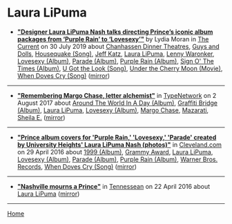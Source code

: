 # Laura LiPuma

 - [**"Designer Laura LiPuma Nash talks directing Prince’s iconic album packages from ‘Purple Rain’ to ‘Lovesexy’"**](https://blog.thecurrent.org/2019/07/designer-laura-lipuma-nash-talks-directing-princes-iconic-album-packages-from-purple-rain-to-lovesexy/) by Lydia Moran in [The Current](https://blog.thecurrent.org/) on 30 July 2019 about [Chanhassen Dinner Theatres](../../topics/chanhassen-dinner-theatres/index.md), [Guys and Dolls](../../topics/guys-and-dolls/index.md), [Housequake (Song)](../../topics/song/housequake/index.md), [Jeff Katz](../../topics/jeff-katz/index.md), [Laura LiPuma](../../topics/laura-lipuma/index.md), [Lenny Waronker](../../topics/lenny-waronker/index.md), [Lovesexy (Album)](../../topics/album/lovesexy/index.md), [Parade (Album)](../../topics/album/parade/index.md), [Purple Rain (Album)](../../topics/album/purple-rain/index.md), [Sign O' The Times (Album)](../../topics/album/sign-o-the-times/index.md), [U Got the Look (Song)](../../topics/song/u-got-the-look/index.md), [Under the Cherry Moon (Movie)](../../topics/movie/under-the-cherry-moon/index.md), [When Doves Cry (Song)](../../topics/song/when-doves-cry/index.md) ([mirror](https://web.archive.org/web/*/https://blog.thecurrent.org/2019/07/designer-laura-lipuma-nash-talks-directing-princes-iconic-album-packages-from-purple-rain-to-lovesexy/))

----

 - [**"Remembering Margo Chase, letter alchemist"**](https://www.typenetwork.com/news/article/remembering-margo-chase-letter-alchemist) in [TypeNetwork](https://www.typenetwork.com/) on 2 August 2017 about [Around The World In A Day (Album)](../../topics/album/around-the-world-in-a-day/index.md), [Graffiti Bridge (Album)](../../topics/album/graffiti-bridge/index.md), [Laura LiPuma](../../topics/laura-lipuma/index.md), [Lovesexy (Album)](../../topics/album/lovesexy/index.md), [Margo Chase](../../topics/margo-chase/index.md), [Mazarati](../../topics/mazarati/index.md), [Sheila E.](../../topics/sheila-e/index.md) ([mirror](https://web.archive.org/web/*/https://www.typenetwork.com/news/article/remembering-margo-chase-letter-alchemist))

----

 - [**"Prince album covers for 'Purple Rain,' 'Lovesexy,' 'Parade' created by University Heights' Laura LiPuma Nash (photos)"**](https://www.cleveland.com/entertainment/2016/04/prince_album_covers_for_purple.html) in [Cleveland.com](https://www.cleveland.com/) on 29 April 2016 about [1999 (Album)](../../topics/album/1999/index.md), [Grammy Award](../../topics/grammy-award/index.md), [Laura LiPuma](../../topics/laura-lipuma/index.md), [Lovesexy (Album)](../../topics/album/lovesexy/index.md), [Parade (Album)](../../topics/album/parade/index.md), [Purple Rain (Album)](../../topics/album/purple-rain/index.md), [Warner Bros. Records](../../topics/warner-bros-records/index.md), [When Doves Cry (Song)](../../topics/song/when-doves-cry/index.md) ([mirror](https://web.archive.org/web/*/https://www.cleveland.com/entertainment/2016/04/prince_album_covers_for_purple.html))

----

 - [**"Nashville mourns a Prince"**](https://eu.tennessean.com/story/entertainment/music/2016/04/21/nashville-musicians-remember-prince/83340932/) in [Tennessean](https://tennessean.com/) on 22 April 2016 about [Laura LiPuma](../../topics/laura-lipuma/index.md) ([mirror](https://web.archive.org/web/*/https://eu.tennessean.com/story/entertainment/music/2016/04/21/nashville-musicians-remember-prince/83340932/))

----

[Home](../)
